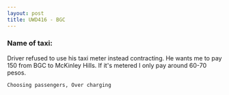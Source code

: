 ```yaml
---
layout: post
title: UWD416 - BGC
---
```


### Name of taxi: 

Driver refused to use his taxi meter instead contracting. He wants me to pay 150 from BGC to McKinley Hills. If it's metered I only pay around 60-70 pesos.

```Choosing passengers, Over charging```
